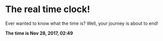 # The real time clock!

Ever wanted to know what the time is? Well, your journey is about to end!

**The time is Nov 28, 2017, 02:49**
